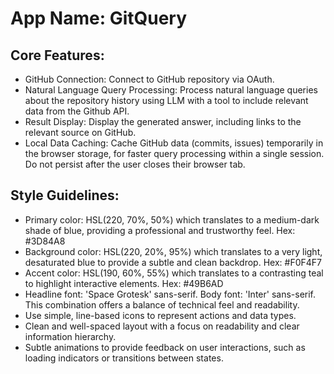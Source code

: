 # **App Name**: GitQuery

## Core Features:

- GitHub Connection: Connect to GitHub repository via OAuth.
- Natural Language Query Processing: Process natural language queries about the repository history using LLM with a tool to include relevant data from the Github API.
- Result Display: Display the generated answer, including links to the relevant source on GitHub.
- Local Data Caching: Cache GitHub data (commits, issues) temporarily in the browser storage, for faster query processing within a single session. Do not persist after the user closes their browser tab.

## Style Guidelines:

- Primary color: HSL(220, 70%, 50%) which translates to a medium-dark shade of blue, providing a professional and trustworthy feel. Hex: #3D84A8
- Background color: HSL(220, 20%, 95%) which translates to a very light, desaturated blue to provide a subtle and clean backdrop. Hex: #F0F4F7
- Accent color: HSL(190, 60%, 55%) which translates to a contrasting teal to highlight interactive elements. Hex: #49B6AD
- Headline font: 'Space Grotesk' sans-serif. Body font: 'Inter' sans-serif. This combination offers a balance of technical feel and readability.
- Use simple, line-based icons to represent actions and data types.
- Clean and well-spaced layout with a focus on readability and clear information hierarchy.
- Subtle animations to provide feedback on user interactions, such as loading indicators or transitions between states.